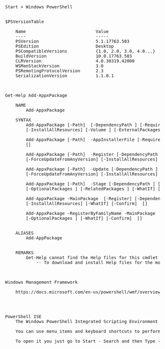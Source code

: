 <pre>


Start > Windows PowerShell


$PSVersionTable

	Name                           Value
	----                           -----
	PSVersion                      5.1.17763.503
	PSEdition                      Desktop
	PSCompatibleVersions           {1.0, 2.0, 3.0, 4.0...}
	BuildVersion                   10.0.17763.503
	CLRVersion                     4.0.30319.42000
	WSManStackVersion              3.0
	PSRemotingProtocolVersion      2.3
	SerializationVersion           1.1.0.1



Get-Help Add-AppxPackage

	NAME
		Add-AppxPackage

	SYNTAX
		Add-AppxPackage [-Path] <string> [-DependencyPath <string[]>] [-RequiredContentGroupOnly] [-ForceApplicationShutdown] [-ForceTargetApplicationShutdown] [-ForceUpdateFromAnyVersion]
		[-InstallAllResources] [-Volume <AppxVolume>] [-ExternalPackages <string[]>] [-OptionalPackages <string[]>] [-RelatedPackages <string[]>] [-WhatIf] [-Confirm]  [<CommonParameters>]

		Add-AppxPackage [-Path] <string> -AppInstallerFile [-RequiredContentGroupOnly] [-ForceTargetApplicationShutdown] [-InstallAllResources] [-Volume <AppxVolume>] [-WhatIf] [-Confirm]
		[<CommonParameters>]

		Add-AppxPackage [-Path] <string> -Register [-DependencyPath <string[]>] [-DisableDevelopmentMode] [-ForceApplicationShutdown] [-ForceTargetApplicationShutdown]
		[-ForceUpdateFromAnyVersion] [-InstallAllResources] [-WhatIf] [-Confirm]  [<CommonParameters>]

		Add-AppxPackage [-Path] <string> -Update [-DependencyPath <string[]>] [-RequiredContentGroupOnly] [-ForceApplicationShutdown] [-ForceTargetApplicationShutdown]
		[-ForceUpdateFromAnyVersion] [-InstallAllResources] [-WhatIf] [-Confirm]  [<CommonParameters>]

		Add-AppxPackage [-Path] <string> -Stage [-DependencyPath <string[]>] [-RequiredContentGroupOnly] [-ForceUpdateFromAnyVersion] [-Volume <AppxVolume>] [-ExternalPackages <string[]>]
		[-OptionalPackages <string[]>] [-RelatedPackages <string[]>] [-WhatIf] [-Confirm]  [<CommonParameters>]

		Add-AppxPackage -MainPackage <string> [-Register] [-DependencyPackages <string[]>] [-ForceApplicationShutdown] [-ForceTargetApplicationShutdown] [-ForceUpdateFromAnyVersion]
		[-InstallAllResources] [-WhatIf] [-Confirm]  [<CommonParameters>]

		Add-AppxPackage -RegisterByFamilyName -MainPackage <string> [-DependencyPackages <string[]>] [-ForceApplicationShutdown] [-ForceTargetApplicationShutdown] [-InstallAllResources]
		[-OptionalPackages <string[]>] [-WhatIf] [-Confirm]  [<CommonParameters>]


	ALIASES
		Add-AppPackage


	REMARKS
		Get-Help cannot find the Help files for this cmdlet on this computer. It is displaying only partial help.
			-- To download and install Help files for the module that includes this cmdlet, use Update-Help.



Windows Management Framework

    https://docs.microsoft.com/en-us/powershell/wmf/overview




PowerShell ISE
	The Windows PowerShell Integrated Scripting Environment (ISE) is a host application for Windows PowerShell. In Windows PowerShell ISE, you can run commands and write, test, and debug scripts in a single Windows-based graphic user interface with multiline editing, tab completion, syntax coloring, selective execution, context-sensitive help, and support for right-to-left languages.

	You can use menu items and keyboard shortcuts to perform many of the same tasks that you would perform in the Windows PowerShell console. For example, when you debug a script in the Windows PowerShell ISE, to set a line breakpoint in a script, right-click the line of code, and then click Toggle Breakpoint.

	To open it you just go to Start - Search and then Type - PowerShell as shown in the following screenshot.





</pre>
